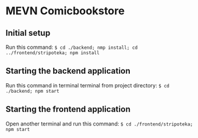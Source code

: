 # MEVN Comicbookstore

## Initial setup
Run this command:
`$ cd ./backend; nmp install; cd ../frontend/stripoteka; npm install`

## Starting the backend application
Run this command in terminal terminal from project directory: 
`$ cd ./backend; npm start`

## Starting the frontend application
Open another terminal and run this command:
`$ cd ./frontend/stripoteka; npm start`
